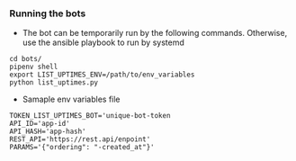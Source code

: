 ### Running the bots
* The bot can be temporarily run by the following commands.  Otherwise,
use the ansible playbook to run by systemd
```
cd bots/
pipenv shell
export LIST_UPTIMES_ENV=/path/to/env_variables
python list_uptimes.py
```

* Samaple env variables file
```
TOKEN_LIST_UPTIMES_BOT='unique-bot-token
API_ID='app-id'
API_HASH='app-hash'
REST_API='https://rest.api/enpoint'
PARAMS='{"ordering": "-created_at"}'
```

<!---
# vim: ai et ts=4 sw=4 sts=4 nu
-->
